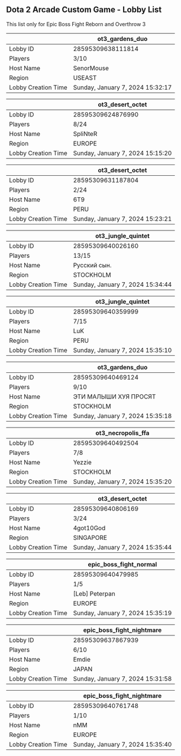 ## Dota 2 Arcade Custom Game - Lobby List

This list only for Epic Boss Fight Reborn and Overthrow 3

|  | ot3_gardens_duo |
| ------ | ------ |
| Lobby ID | 28595309638111814 |
| Players | 3/10 |
| Host Name | SenorMouse |
| Region | USEAST |
| Lobby Creation Time | Sunday, January 7, 2024 15:32:17 |


|  | ot3_desert_octet |
| ------ | ------ |
| Lobby ID | 28595309624876990 |
| Players | 8/24 |
| Host Name | SpliNteR |
| Region | EUROPE |
| Lobby Creation Time | Sunday, January 7, 2024 15:15:20 |


|  | ot3_desert_octet |
| ------ | ------ |
| Lobby ID | 28595309631187804 |
| Players | 2/24 |
| Host Name | 6T9 |
| Region | PERU |
| Lobby Creation Time | Sunday, January 7, 2024 15:23:21 |


|  | ot3_jungle_quintet |
| ------ | ------ |
| Lobby ID | 28595309640026160 |
| Players | 13/15 |
| Host Name | Русский сын. |
| Region | STOCKHOLM |
| Lobby Creation Time | Sunday, January 7, 2024 15:34:44 |


|  | ot3_jungle_quintet |
| ------ | ------ |
| Lobby ID | 28595309640359999 |
| Players | 7/15 |
| Host Name | LuK |
| Region | PERU |
| Lobby Creation Time | Sunday, January 7, 2024 15:35:10 |


|  | ot3_gardens_duo |
| ------ | ------ |
| Lobby ID | 28595309640469124 |
| Players | 9/10 |
| Host Name | ЭТИ МАЛЫШИ ХУЯ ПРОСЯТ |
| Region | STOCKHOLM |
| Lobby Creation Time | Sunday, January 7, 2024 15:35:18 |


|  | ot3_necropolis_ffa |
| ------ | ------ |
| Lobby ID | 28595309640492504 |
| Players | 7/8 |
| Host Name | Yezzie |
| Region | STOCKHOLM |
| Lobby Creation Time | Sunday, January 7, 2024 15:35:20 |


|  | ot3_desert_octet |
| ------ | ------ |
| Lobby ID | 28595309640806169 |
| Players | 3/24 |
| Host Name | 4got10God |
| Region | SINGAPORE |
| Lobby Creation Time | Sunday, January 7, 2024 15:35:44 |


|  | epic_boss_fight_normal |
| ------ | ------ |
| Lobby ID | 28595309640479985 |
| Players | 1/5 |
| Host Name | [Leb] Peterpan |
| Region | EUROPE |
| Lobby Creation Time | Sunday, January 7, 2024 15:35:19 |


|  | epic_boss_fight_nightmare |
| ------ | ------ |
| Lobby ID | 28595309637867939 |
| Players | 6/10 |
| Host Name | Emdie |
| Region | JAPAN |
| Lobby Creation Time | Sunday, January 7, 2024 15:31:58 |


|  | epic_boss_fight_nightmare |
| ------ | ------ |
| Lobby ID | 28595309640761748 |
| Players | 1/10 |
| Host Name | nMM |
| Region | EUROPE |
| Lobby Creation Time | Sunday, January 7, 2024 15:35:40 |


